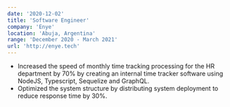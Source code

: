 ```yaml
---
date: '2020-12-02'
title: 'Software Engineer'
company: 'Enye'
location: 'Abuja, Argentina'
range: 'December 2020 - March 2021'
url: 'http://enye.tech'
---
```


- Increased the speed of monthly time tracking processing for the HR department by 70% by creating an internal
  time tracker software using NodeJS, Typescript, Sequelize and GraphQL.
- Optimized the system structure by distributing system deployment to reduce response time by 30%.
